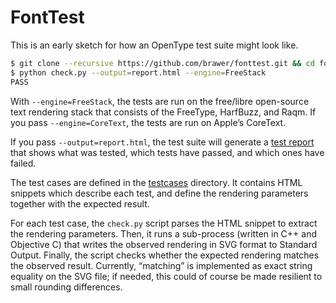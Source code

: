 # FontTest

This is an early sketch for how an OpenType test suite might look like.

```bash
$ git clone --recursive https://github.com/brawer/fonttest.git && cd fonttest
$ python check.py --output=report.html --engine=FreeStack
PASS
```

With `--engine=FreeStack`, the tests are run on the free/libre
open-source text rendering stack that consists of the FreeType, HarfBuzz,
and Raqm. If you pass `--engine=CoreText`, the tests are run on Apple’s
CoreText.

If you pass `--output=report.html`, the test suite will generate a
[test report](reports/fake-fail.html) that shows what was tested,
which tests have passed, and which ones have failed.

The test cases are defined in the [testcases](testcases/) directory.
It contains HTML snippets which describe each test, and define the
rendering parameters together with the expected result.

For each test case, the `check.py` script parses the HTML snippet to
extract the rendering parameters. Then, it runs a sub-process (written
in C++ and Objective C) that writes the observed rendering in SVG
format to Standard Output. Finally, the script checks whether the
expected rendering matches the observed result.  Currently, “matching”
is implemented as exact string equality on the SVG file; if needed,
this could of course be made resilient to small rounding differences.
